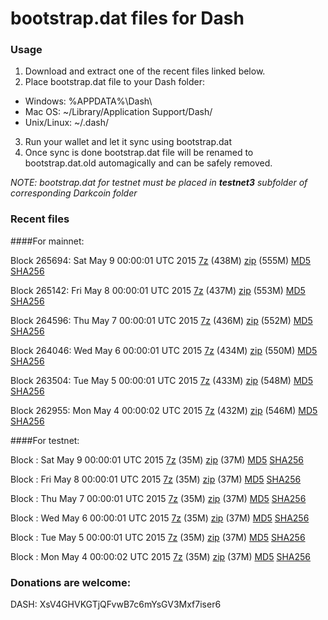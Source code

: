 # bootstrap.dat files for Dash

### Usage

1. Download and extract one of the recent files linked below.
2. Place bootstrap.dat file to your Dash folder:
 - Windows: %APPDATA%\Dash\
 - Mac OS: ~/Library/Application Support/Dash/
 - Unix/Linux: ~/.dash/
3. Run your wallet and let it sync using bootstrap.dat
4. Once sync is done bootstrap.dat file will be renamed to bootstrap.dat.old automagically and can be safely removed.

_NOTE: bootstrap.dat for testnet must be placed in **testnet3** subfolder of corresponding Darkcoin folder_

### Recent files

####For mainnet:

Block 265694: Sat May  9 00:00:01 UTC 2015 [7z](https://transfer.sh/aUNmy/bootstrap.dat.20150509.7z) (438M) [zip](https://transfer.sh/CY0Kh/bootstrap.dat.20150509.zip) (555M) [MD5](https://transfer.sh/LcYw1/md5.txt) [SHA256](https://transfer.sh/xOR8c/sha256.txt)

Block 265142: Fri May  8 00:00:01 UTC 2015 [7z](https://transfer.sh/19g6nw/bootstrap.dat.20150508.7z) (437M) [zip](https://transfer.sh/1e1CDv/bootstrap.dat.20150508.zip) (553M) [MD5](https://transfer.sh/Rx3nL/md5.txt) [SHA256](https://transfer.sh/ohcIr/sha256.txt)

Block 264596: Thu May  7 00:00:01 UTC 2015 [7z](https://transfer.sh/TSmIa/bootstrap.dat.20150507.7z) (436M) [zip](https://transfer.sh/QzK12/bootstrap.dat.20150507.zip) (552M) [MD5](https://transfer.sh/6UB2e/md5.txt) [SHA256](https://transfer.sh/18fVuY/sha256.txt)

Block 264046: Wed May  6 00:00:01 UTC 2015 [7z](https://transfer.sh/OXwJ1/bootstrap.dat.20150506.7z) (434M) [zip](https://transfer.sh/c1R9e/bootstrap.dat.20150506.zip) (550M) [MD5](https://transfer.sh/52Bxe/md5.txt) [SHA256](https://transfer.sh/Fq7Gg/sha256.txt)

Block 263504: Tue May  5 00:00:01 UTC 2015 [7z](https://transfer.sh/u6xof/bootstrap.dat.20150505.7z) (433M) [zip](https://transfer.sh/qfhwH/bootstrap.dat.20150505.zip) (548M) [MD5](https://transfer.sh/HGKFZ/md5.txt) [SHA256](https://transfer.sh/cOKDr/sha256.txt)

Block 262955: Mon May  4 00:00:02 UTC 2015 [7z](https://transfer.sh/1cQMbi/bootstrap.dat.20150504.7z) (432M) [zip](https://transfer.sh/ll4qe/bootstrap.dat.20150504.zip) (546M) [MD5](https://transfer.sh/1aja9Q/md5.txt) [SHA256](https://transfer.sh/ENvvB/sha256.txt)

####For testnet:

Block : Sat May  9 00:00:01 UTC 2015 [7z](https://transfer.sh/16ylvj/bootstrap.dat.20150509.7z) (35M) [zip](https://transfer.sh/F4Kk2/bootstrap.dat.20150509.zip) (37M) [MD5](https://transfer.sh/eJNVu/md5.txt) [SHA256](https://transfer.sh/1cmAJ1/sha256.txt)

Block : Fri May  8 00:00:01 UTC 2015 [7z](https://transfer.sh/YBlgr/bootstrap.dat.20150508.7z) (35M) [zip](https://transfer.sh/19R6N4/bootstrap.dat.20150508.zip) (37M) [MD5](https://transfer.sh/o6ziB/md5.txt) [SHA256](https://transfer.sh/1gS2H0/sha256.txt)

Block : Thu May  7 00:00:01 UTC 2015 [7z](https://transfer.sh/13pps/bootstrap.dat.20150507.7z) (35M) [zip](https://transfer.sh/dyfmz/bootstrap.dat.20150507.zip) (37M) [MD5](https://transfer.sh/HHKgO/md5.txt) [SHA256](https://transfer.sh/yrmEd/sha256.txt)

Block : Wed May  6 00:00:01 UTC 2015 [7z](https://transfer.sh/epTs4/bootstrap.dat.20150506.7z) (35M) [zip](https://transfer.sh/pUb0X/bootstrap.dat.20150506.zip) (37M) [MD5](https://transfer.sh/P2Xz0/md5.txt) [SHA256](https://transfer.sh/ng32m/sha256.txt)

Block : Tue May  5 00:00:01 UTC 2015 [7z](https://transfer.sh/k51XK/bootstrap.dat.20150505.7z) (35M) [zip](https://transfer.sh/8PPHA/bootstrap.dat.20150505.zip) (37M) [MD5](https://transfer.sh/Y83r/md5.txt) [SHA256](https://transfer.sh/3fuuo/sha256.txt)

Block : Mon May  4 00:00:02 UTC 2015 [7z](https://transfer.sh/odAGw/bootstrap.dat.20150504.7z) (35M) [zip](https://transfer.sh/EILx9/bootstrap.dat.20150504.zip) (37M) [MD5](https://transfer.sh/SRDuI/md5.txt) [SHA256](https://transfer.sh/Xmfl8/sha256.txt)

### Donations are welcome:

DASH: XsV4GHVKGTjQFvwB7c6mYsGV3Mxf7iser6
